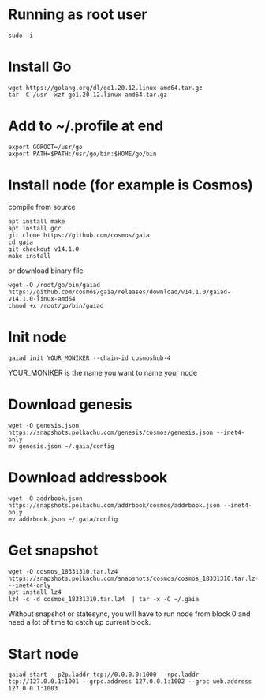 # Running as root user
`sudo -i`

# Install Go
```
wget https://golang.org/dl/go1.20.12.linux-amd64.tar.gz
tar -C /usr -xzf go1.20.12.linux-amd64.tar.gz
```

# Add to ~/.profile at end
```
export GOROOT=/usr/go
export PATH=$PATH:/usr/go/bin:$HOME/go/bin
```

# Install node (for example is Cosmos)
compile from source
```
apt install make
apt install gcc
git clone https://github.com/cosmos/gaia
cd gaia
git checkout v14.1.0
make install
```
or download binary file
```
wget -O /root/go/bin/gaiad https://github.com/cosmos/gaia/releases/download/v14.1.0/gaiad-v14.1.0-linux-amd64
chmod +x /root/go/bin/gaiad
```

# Init node
```
gaiad init YOUR_MONIKER --chain-id cosmoshub-4
```
YOUR_MONIKER is the name you want to name your node

# Download genesis
```
wget -O genesis.json https://snapshots.polkachu.com/genesis/cosmos/genesis.json --inet4-only
mv genesis.json ~/.gaia/config
```

# Download addressbook
```
wget -O addrbook.json https://snapshots.polkachu.com/addrbook/cosmos/addrbook.json --inet4-only
mv addrbook.json ~/.gaia/config
```

# Get snapshot
```
wget -O cosmos_18331310.tar.lz4 https://snapshots.polkachu.com/snapshots/cosmos/cosmos_18331310.tar.lz4 --inet4-only
apt install lz4
lz4 -c -d cosmos_18331310.tar.lz4  | tar -x -C ~/.gaia
```
Without snapshot or statesync, you will have to run node from block 0 and need a lot of time to catch up current block.

# Start node
`gaiad start --p2p.laddr tcp://0.0.0.0:1000 --rpc.laddr tcp://127.0.0.1:1001 --grpc.address 127.0.0.1:1002 --grpc-web.address 127.0.0.1:1003`
